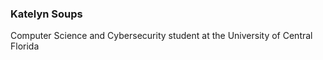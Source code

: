 ### Katelyn Soups

Computer Science and Cybersecurity student at the University of Central Florida</br>
